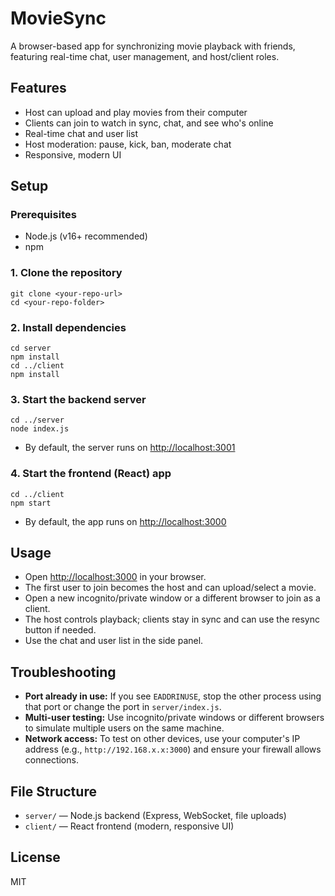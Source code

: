# MovieSync

A browser-based app for synchronizing movie playback with friends, featuring real-time chat, user management, and host/client roles.

## Features
- Host can upload and play movies from their computer
- Clients can join to watch in sync, chat, and see who's online
- Real-time chat and user list
- Host moderation: pause, kick, ban, moderate chat
- Responsive, modern UI

## Setup

### Prerequisites
- Node.js (v16+ recommended)
- npm

### 1. Clone the repository
```
git clone <your-repo-url>
cd <your-repo-folder>
```

### 2. Install dependencies
```
cd server
npm install
cd ../client
npm install
```

### 3. Start the backend server
```
cd ../server
node index.js
```
- By default, the server runs on [http://localhost:3001](http://localhost:3001)

### 4. Start the frontend (React) app
```
cd ../client
npm start
```
- By default, the app runs on [http://localhost:3000](http://localhost:3000)

## Usage
- Open [http://localhost:3000](http://localhost:3000) in your browser.
- The first user to join becomes the host and can upload/select a movie.
- Open a new incognito/private window or a different browser to join as a client.
- The host controls playback; clients stay in sync and can use the resync button if needed.
- Use the chat and user list in the side panel.

## Troubleshooting
- **Port already in use:** If you see `EADDRINUSE`, stop the other process using that port or change the port in `server/index.js`.
- **Multi-user testing:** Use incognito/private windows or different browsers to simulate multiple users on the same machine.
- **Network access:** To test on other devices, use your computer's IP address (e.g., `http://192.168.x.x:3000`) and ensure your firewall allows connections.

## File Structure
- `server/` — Node.js backend (Express, WebSocket, file uploads)
- `client/` — React frontend (modern, responsive UI)

## License
MIT
